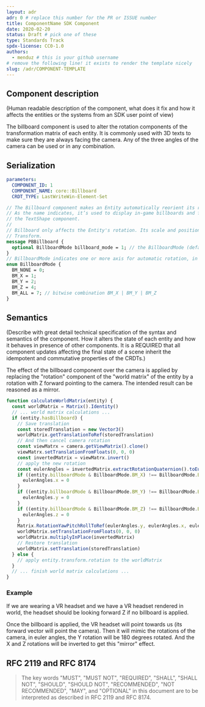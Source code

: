 ```yaml
---
layout: adr
adr: 0 # replace this number for the PR or ISSUE number
title: ComponentName SDK Component
date: 2020-02-20
status: Draft # pick one of these
type: Standards Track
spdx-license: CC0-1.0
authors:
  - menduz # this is your github username
# remove the following line! it exists to render the template nicely
slug: /adr/COMPONENT-TEMPLATE
---
```


## Component description

<!-- Human readable description of the component, what does it fix and how it affects the entities or the systems from an SDK user point of view -->

(Human readable description of the component, what does it fix and how it affects the entities or the systems from an SDK user point of view)

The billboard component is used to alter the rotation components of the transformation matrix of each entity. It is commonly used with 3D texts to make sure they are always facing the camera. Any of the three angles of the camera can be used or in any combination.

## Serialization

<!-- Please complete the follwoing table: -->

```yaml
parameters:
  COMPONENT_ID: 1
  COMPONENT_NAME: core::Billboard
  CRDT_TYPE: LastWriteWin-Element-Set
```

<!-- And provide a complete and commented protobuf serialization for the component -->

```protobuf
// The Billboard component makes an Entity automatically reorient its rotation to face the camera.
// As the name indicates, it’s used to display in-game billboards and frequently combined with
// the TextShape component.
//
// Billboard only affects the Entity's rotation. Its scale and position are still determined by its
// Transform.
message PBBillboard {
  optional BillboardMode billboard_mode = 1; // the BillboardMode (default: BM_ALL)
}
// BillboardMode indicates one or more axis for automatic rotation, in OR-able bit flag form.
enum BillboardMode {
  BM_NONE = 0;
  BM_X = 1;
  BM_Y = 2;
  BM_Z = 4;
  BM_ALL = 7; // bitwise combination BM_X | BM_Y | BM_Z
}
```

## Semantics

(Describe with great detail technical specification of the syntax and semantics of the component. How it alters the state of each entity and how it behaves in presence of other components. It is a REQUIRED that all component updates affecting the final state of a scene inherit the idempotent and commutative properties of the CRDTs.)

The effect of the billboard component over the camera is applied by replacing the "rotation" component of the "world matrix" of the entity by a rotation with Z forward pointing to the camera. The intended result can be reasoned as a mirror.

```typescript
function calculateWorldMatrix(entity) {
  const worldMatrix = Matrix().Identity()
  // ... world matrix calculations ...
  if (entity.hasBillboard) {
    // Save translation
    const storedTranslation = new Vector3()
    worldMatrix.getTranslationToRef(storedTranslation)
    // And then cancel camera rotation
    const viewMatrx = camera.getViewMatrix().clone()
    viewMatrx.setTranslationFromFloats(0, 0, 0)
    const invertedMatrix = viewMatrx.invert()
    // apply the new rotation
    const eulerAngles = invertedMatrix.extractRotationQuaternion().toEuler()
    if ((entity.billboardMode & BillboardMode.BM_X) !== BillboardMode.BM_X) {
      eulerAngles.x = 0
    }
    if ((entity.billboardMode & BillboardMode.BM_Y) !== BillboardMode.BM_Y) {
      eulerAngles.y = 0
    }
    if ((entity.billboardMode & BillboardMode.BM_Z) !== BillboardMode.BM_Z) {
      eulerAngles.z = 0
    }
    Matrix.RotationYawPitchRollToRef(eulerAngles.y, eulerAngles.x, eulerAngles.z, invertedMatrix)
    worldMatrix.setTranslationFromFloats(0, 0, 0)
    worldMatrix.multiplyInPlace(invertedMatrix)
    // Restore translation
    worldMatrix.setTranslation(storedTranslation)
  } else {
    // apply entity.transform.rotation to the worldMatrix
  }
  // ... finish world matrix calculations ...
}
```

### Example

If we are wearing a VR headset and we have a VR headset rendered in world, the headset should be looking forward Z if no billboard is applied.

Once the billboard is applied, the VR headset will point towards us (its forward vector will point the camera). Then it will mimic the rotations of the camera, in euler angles, the Y rotation will be 180 degrees rotated. And the X and Z rotations will be inverted to get this "mirror" effect.

## RFC 2119 and RFC 8174

> The key words "MUST", "MUST NOT", "REQUIRED", "SHALL", "SHALL NOT", "SHOULD", "SHOULD NOT", "RECOMMENDED", "NOT RECOMMENDED", "MAY", and "OPTIONAL" in this document are to be interpreted as described in RFC 2119 and RFC 8174.